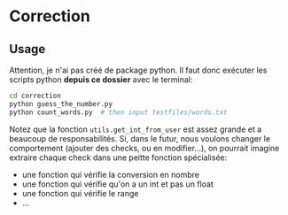 # Correction

## Usage

Attention, je n'ai pas créé de package python. Il faut donc exécuter les scripts python **depuis ce dossier** avec le terminal:

```sh
cd correction
python guess_the_number.py
python count_words.py  # then input testfiles/words.txt
```

Notez que la fonction `utils.get_int_from_user` est assez grande et a beaucoup de responsabilités. Si, dans le futur, nous voulons changer le comportement (ajouter des checks, ou en modifier...), on pourrait imagine extraire chaque check dans une peitte fonction spécialisée:
- une fonction qui vérifie la conversion en nombre
- une fonction qui vérifie qu'on a un int et pas un float
- une fonction qui vérifie le range
- ...
